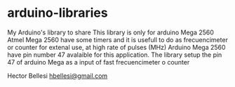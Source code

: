 # arduino-libraries
My Arduino's library to share
This library is only for arduino Mega 2560
Atmel Mega 2560 have some timers and it is usefull to do as frecuencimeter or counter for extenal use, at high rate of pulses (MHz)
Arduino Mega 2560 have pin number 47 avalaible for this application.
The library setup the pin 47 of arduino Mega as a input of fast frecuencimeter o counter

Hector Bellesi
hbellesi@gmail.com
